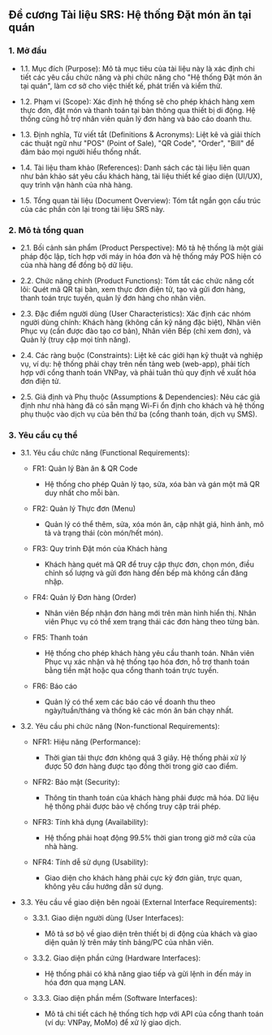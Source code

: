 ## Đề cương Tài liệu SRS: Hệ thống Đặt món ăn tại quán
### 1. Mở đầu

- 1.1. Mục đích (Purpose): Mô tả mục tiêu của tài liệu này là xác định chi tiết các yêu cầu chức năng và phi chức năng cho "Hệ thống Đặt món ăn tại quán", làm cơ sở cho việc thiết kế, phát triển và kiểm thử.

- 1.2. Phạm vi (Scope): Xác định hệ thống sẽ cho phép khách hàng xem thực đơn, đặt món và thanh toán tại bàn thông qua thiết bị di động. Hệ thống cũng hỗ trợ nhân viên quản lý đơn hàng và báo cáo doanh thu.

- 1.3. Định nghĩa, Từ viết tắt (Definitions & Acronyms): Liệt kê và giải thích các thuật ngữ như "POS" (Point of Sale), "QR Code", "Order", "Bill" để đảm bảo mọi người hiểu thống nhất.

- 1.4. Tài liệu tham khảo (References): Danh sách các tài liệu liên quan như bản khảo sát yêu cầu khách hàng, tài liệu thiết kế giao diện (UI/UX), quy trình vận hành của nhà hàng.

- 1.5. Tổng quan tài liệu (Document Overview): Tóm tắt ngắn gọn cấu trúc của các phần còn lại trong tài liệu SRS này.

### 2. Mô tả tổng quan

- 2.1. Bối cảnh sản phẩm (Product Perspective): Mô tả hệ thống là một giải pháp độc lập, tích hợp với máy in hóa đơn và hệ thống máy POS hiện có của nhà hàng để đồng bộ dữ liệu.

- 2.2. Chức năng chính (Product Functions): Tóm tắt các chức năng cốt lõi: Quét mã QR tại bàn, xem thực đơn điện tử, tạo và gửi đơn hàng, thanh toán trực tuyến, quản lý đơn hàng cho nhân viên.

- 2.3. Đặc điểm người dùng (User Characteristics): Xác định các nhóm người dùng chính: Khách hàng (không cần kỹ năng đặc biệt), Nhân viên Phục vụ (cần được đào tạo cơ bản), Nhân viên Bếp (chỉ xem đơn), và Quản lý (truy cập mọi tính năng).

- 2.4. Các ràng buộc (Constraints): Liệt kê các giới hạn kỹ thuật và nghiệp vụ, ví dụ: hệ thống phải chạy trên nền tảng web (web-app), phải tích hợp với cổng thanh toán VNPay, và phải tuân thủ quy định về xuất hóa đơn điện tử.

- 2.5. Giả định và Phụ thuộc (Assumptions & Dependencies): Nêu các giả định như nhà hàng đã có sẵn mạng Wi-Fi ổn định cho khách và hệ thống phụ thuộc vào dịch vụ của bên thứ ba (cổng thanh toán, dịch vụ SMS).

### 3. Yêu cầu cụ thể

- 3.1. Yêu cầu chức năng (Functional Requirements):

    - FR1: Quản lý Bàn ăn & QR Code

        - Hệ thống cho phép Quản lý tạo, sửa, xóa bàn và gán một mã QR duy nhất cho mỗi bàn.

    - FR2: Quản lý Thực đơn (Menu)

        - Quản lý có thể thêm, sửa, xóa món ăn, cập nhật giá, hình ảnh, mô tả và trạng thái (còn món/hết món).

    - FR3: Quy trình Đặt món của Khách hàng

        - Khách hàng quét mã QR để truy cập thực đơn, chọn món, điều chỉnh số lượng và gửi đơn hàng đến bếp mà không cần đăng nhập.

    - FR4: Quản lý Đơn hàng (Order)

        - Nhân viên Bếp nhận đơn hàng mới trên màn hình hiển thị. Nhân viên Phục vụ có thể xem trạng thái các đơn hàng theo từng bàn.

    - FR5: Thanh toán

        - Hệ thống cho phép khách hàng yêu cầu thanh toán. Nhân viên Phục vụ xác nhận và hệ thống tạo hóa đơn, hỗ trợ thanh toán bằng tiền mặt hoặc qua cổng thanh toán trực tuyến.

    - FR6: Báo cáo

        - Quản lý có thể xem các báo cáo về doanh thu theo ngày/tuần/tháng và thống kê các món ăn bán chạy nhất.

- 3.2. Yêu cầu phi chức năng (Non-functional Requirements):

    - NFR1: Hiệu năng (Performance):

        - Thời gian tải thực đơn không quá 3 giây. Hệ thống phải xử lý được 50 đơn hàng được tạo đồng thời trong giờ cao điểm.

    - NFR2: Bảo mật (Security):

        - Thông tin thanh toán của khách hàng phải được mã hóa. Dữ liệu hệ thống phải được bảo vệ chống truy cập trái phép.

    - NFR3: Tính khả dụng (Availability):

        - Hệ thống phải hoạt động 99.5% thời gian trong giờ mở cửa của nhà hàng.

    - NFR4: Tính dễ sử dụng (Usability):

        - Giao diện cho khách hàng phải cực kỳ đơn giản, trực quan, không yêu cầu hướng dẫn sử dụng.

- 3.3. Yêu cầu về giao diện bên ngoài (External Interface Requirements):

    - 3.3.1. Giao diện người dùng (User Interfaces):

        - Mô tả sơ bộ về giao diện trên thiết bị di động của khách và giao diện quản lý trên máy tính bảng/PC của nhân viên.

    - 3.3.2. Giao diện phần cứng (Hardware Interfaces):

        - Hệ thống phải có khả năng giao tiếp và gửi lệnh in đến máy in hóa đơn qua mạng LAN.

    - 3.3.3. Giao diện phần mềm (Software Interfaces):

        - Mô tả chi tiết cách hệ thống tích hợp với API của cổng thanh toán (ví dụ: VNPay, MoMo) để xử lý giao dịch.